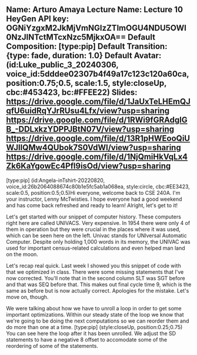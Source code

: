 Name: Arturo Amaya
Lecture Name: Lecture 10
HeyGen API key: OGNiYzgxM2JkMjVmNGIzZTlmOGU4NDU5OWI0NzJlNTctMTcxNzc5MjkxOA==
Default Composition: [type:pip]
Default Transition: {type: fade, duration: 1.0}
Default Avatar: (id:Luke_public_3_20240306, voice_id:5dddee02307b4f49a17c123c120a60ca, position:0.75;0.5, scale:1.5, style:closeUp, cbc:#453423, bc:#FFEE22)
Slides:
    https://drive.google.com/file/d/1JaUxTeLHEmQJqfU6uidRqYJrRUsu4Lfx/view?usp=sharing
    https://drive.google.com/file/d/1RWi9fGRAdglGB_-DDLxkzYDPPJBtN07V/view?usp=sharing
    https://drive.google.com/file/d/13R1pHWEooQiUWJlIQMw4QUbok7S0VdWI/view?usp=sharing
    https://drive.google.com/file/d/1NjQmiHkVqLx4Zk6KaYgowEc4Pfl9isOd/view?usp=sharing
--

[type:pip] (id:Angela-inTshirt-20220820, voice_id:26b2064088674c80b1e5fc5ab1a068ea, style:circle, cbc:#EE3423, scale:0.5, position:0.5;0.5)Hi everyone, welcome back to CSE 240A. I'm your instructor, Lenny McTwisties. I hope everyone had a good weekend and has come back refreshed and ready to learn! Alright, let's get to it!

Let's get started with our snippet of computer history. These computers right here are called UNIVACS. Very expensive. In 1954 there were only 4 of them in operation but they were crucial in the places where it was used, which can be seen here on the left. Univac stands for UNIversal Automatic Computer. Despite only holding 1,000 words in its memory, the UNIVAC was used for important census-related calculations and even helped man land on the moon.

Let's recap real quick. Last week I showed you this snippet of code with that we optimized in class. There were some missing statements that I've now corrected. You'll note that in the second column SLT was SGT before and that was SEQ before that. This makes out final cycle time 9, which is the same as before but is now actually correct. Apologies for the mistake. Let's move on, though.

We were talking about how we have to unroll a loop in order to get some important optimizations. Within our steady state of the loop we know that we're going to be doing the next computations so we can reorder them and do more than one at a time. [type:pip] (style:closeUp, position:0.25;0.75) You can see here the loop after it has been unrolled. We adjust the SD statements to have a negative 8 offset to accomodate some of the reordering of some of the statements. 